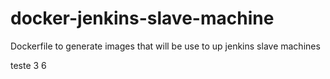 # docker-jenkins-slave-machine
Dockerfile to generate images that will be use to up jenkins slave machines

teste 3 6
